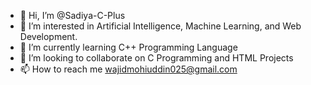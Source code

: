 - 👋 Hi, I’m @Sadiya-C-Plus
- 👀 I’m interested in Artificial Intelligence, Machine Learning, and Web Development.
- 🌱 I’m currently learning C++ Programming Language
- 💞️ I’m looking to collaborate on C Programming and HTML Projects
- 📫 How to reach me wajidmohiuddin025@gmail.com
